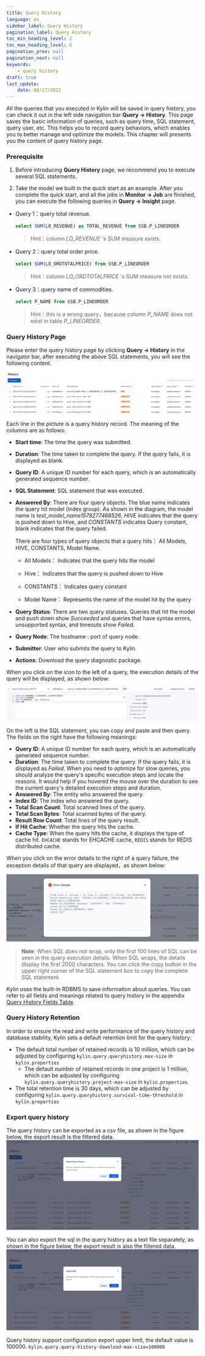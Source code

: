 ```yaml
---
title: Query History
language: en
sidebar_label: Query History
pagination_label: Query History
toc_min_heading_level: 2
toc_max_heading_level: 6
pagination_prev: null
pagination_next: null
keywords:
    - query history
draft: true
last_update:
    date: 08/17/2022
---
```


All the queries that you executed in Kylin will be saved in query history, you can check it out in the left side navigation bar **Query -> History**.
This page saves the basic information of queries, such as query time, SQL statement, query user, etc. This helps you to record query behaviors, which enables you to better manage and optimize the models. This chapter will presents you the content of query history page.



### Prerequisite

1. Before introducing **Query History** page, we recommend you to execute several SQL statements.

2. Take the model we built in the quick start as an example. After you complete the quick start, and all the jobs in **Monitor -> Job** are finished, you can execute the following queries in **Query -> Insight** page.


- Query 1：query total revenue.

  ```sql
  select SUM(LO_REVENUE) as TOTAL_REVENUE from SSB.P_LINEORDER
  ```

  > Hint：column *LO_REVENUE* 's SUM measure exists.

- Query 2：query total order price.

  ```sql
  select SUM(LO_ORDTOTALPRICE) from SSB.P_LINEORDER
  ```

  > Hint：column *LO_ORDTOTALPRICE* 's SUM measure not exists.

- Query 3：query name of commodities.

  ```sql
  select P_NAME from SSB.P_LINEORDER
  ```

  > Hint：this is a wrong query，because column *P_NAME* does not exist in table *P_LINEORDER*.


### Query History Page

Please enter the query history page by clicking **Query -> History** in the navigator bar, after executing the above SQL statements, you will see the following content.

![Query History](./images/query_history.en.png)

Each line in the picture is a query history record. The meaning of the columns are as follows:

- **Start time**: The time the query was submitted.

- **Duration**: The time taken to complete the query. If the query fails, it is displayed as blank.

- **Query ID**: A unique ID number for each query, which is an automatically generated sequence number.

- **SQL Statement**: SQL statement that was executed.

- **Answered By**: There are four query objects. The blue name indicates the query hit model (index group). As shown in the diagram, the model name is *test_model_name1578277468526*, *HIVE* indicates that the query is pushed down to Hive, and *CONSTANTS* indicates Query constant, blank indicates that the query failed.

  There are four types of query objects that a query hits： All Models, HIVE, CONSTANTS, Model Name.

    - All Models： Indicates that the query hits the model

    - Hive： Indicates that the query is pushed down to Hive

    - CONSTANTS： Indicates query constant

    - Model Name： Represents the name of the model hit by the query

- **Query Status**: There are two query statuses. Queries that hit the model and push down show *Succeeded* and queries that have syntax errors, unsupported syntax, and timeouts show *Failed*.

- **Query Node**: The hostname : port of query node.

- **Submitter**: User who submits the query to Kylin.

- **Actions**: Download the query diagnostic package.

When you click on the icon to the left of a query, the execution details of the query will be displayed, as shown below:

![Query Execution Detail](./images/query_history2.en.png)

On the left is the SQL statement, you can copy and paste and then query. The fields on the right have the following meanings:

- **Query ID**: A unique ID number for each query, which is an automatically generated sequence number.
- **Duration**: The time taken to complete the query. If the query fails, it is displayed as *Failed*. When you need to optimize for slow queries, you should analyze the query's specific execution steps and locate the reasons. It would help if you hovered the mouse over the duration to see the current query's detailed execution steps and duration.
- **Answered By**: The entity who answered the query.
- **Index ID**: The index who answered the query.
- **Total Scan Count**: Total scanned lines of the query.
- **Total Scan Bytes**: Total scanned bytes of the query.
- **Result Row Count**: Total lines of the query result.
- **If Hit Cache**: Whether the query hits the cache.
- **Cache Type**: When the query hits the cache, it displays the type of cache hit. `EHCACHE` stands for EHCACHE cache, `REDIS` stands for REDIS distributed cache.

When you click on the error details to the right of a query failure, the exception details of that query are displayed，as shown below:

![Query Exception Message](./images/query_history5.en.png)

> **Note**: When SQL does not wrap, only the first 100 lines of SQL can be seen in the query execution details. When SQL wraps, the details display the first 2000 characters. You can click the copy button in the upper right corner of the SQL statement box to copy the complete SQL statement.

Kylin uses the built-in RDBMS to save information about queries. You can refer to all fields and meanings related to query history in the appendix [Query History Fields Table](../../installation/rdbms_metastore/query_history_fields.en.md).



### Query History Retention

In order to ensure the read and write performance of the query history and database stability, Kylin sets a default retention limit for the query history:

- The default total number of retained records is 10 million, which can be adjusted by configuring `kylin.query.queryhistory.max-size` in `kylin.properties`
    - The default number of retained records in one project is 1 million, which can be adjusted by configuring `kylin.query.queryhistory.project-max-size` in `kylin.properties`
- The total retention time is 30 days, which can be adjusted by configuring `kylin.query.queryhistory.survival-time-threshold` in `kylin.properties`



### Export query history

The query history can be exported as a csv file, as shown in the figure below, the export result is the filtered data.
![Export query history](./images/query_history3.en.png)

You can also export the sql in the query history as a text file separately, as shown in the figure below, the export result is also the filtered data.
![Export SQL](./images/query_history4.en.png)

Query history support configuration export upper limit, the default value is 100000.
```kylin.query.query-history-download-max-size=100000```


